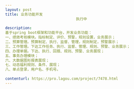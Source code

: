 ```yaml
---                
layout: post       
title: 业务功能开发
                                执行中
           
description: 
基于spring boot框架和功能平台，开发业务功能：
一、绩效考核模块。指标制定、评价、预警，规则设置，业务展示；
二、预算管理。预算制定、执行、监督、管理，规则制定，预警展示；
三、工作管理。下达工作任务、执行、监督、管理、规则、预警、业务展示；
四、办理单据。下达、执行、回报、规则、预警、业务展现；
五、事务办理模块；
六、大数据图形报表展现；
七、动态福利规则、条件、展现；
八、单点登录，用户名、手机号。
     
contenturl: https://pro.lagou.com/project/7478.html      
---                 
```

